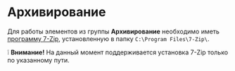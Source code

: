 # Архивирование
Для работы элементов из группы **Архивирование** необходимо иметь [программу 7-Zip](https://www.7-zip.org/), установленную в папку `C:\Program Files\7-Zip\`. 

:grey_exclamation: **Внимание!** На данный момент поддерживается установка 7-Zip только по указанному пути.
